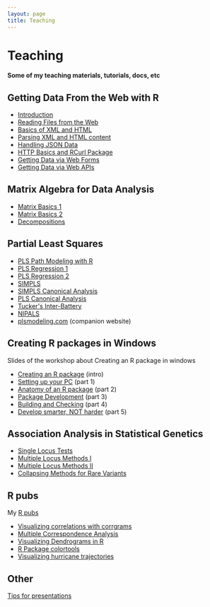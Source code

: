 ```yaml
---
layout: page
title: Teaching
---
```


# Teaching

#### Some of my teaching materials, tutorials, docs, etc


## <a name="webdata"></a>Getting Data From the Web with R

- [Introduction](/work/webdata/getting_web_data_r1_introduction.pdf)
- [Reading Files from the Web](/work/webdata/getting_web_data_r2_reading_files.pdf)
- [Basics of XML and HTML](/work/webdata/getting_web_data_r3_basics_xml_html.pdf)
- [Parsing XML and HTML content](/work/webdata/getting_web_data_r4_parsing_xml_html.pdf)
- [Handling JSON Data](/work/webdata/getting_web_data_r5_json_data.pdf)
- [HTTP Basics and RCurl Package](/work/webdata/getting_web_data_r6_http_rcurl.pdf)
- [Getting Data via Web Forms](/work/webdata/getting_web_data_r7_web_forms.pdf)
- [Getting Data via Web APIs](/work/webdata/getting_web_data_r8_web_apis.pdf)


## <a name="matrix"></a>Matrix Algebra for Data Analysis

- [Matrix Basics 1](/teaching/matrix_basics1.pdf)
- [Matrix Basics 2](/teaching/matrix_basics2.pdf)
- [Decompositions](/teaching/matrix_decompositions.pdf)


## <a name="pls"></a>Partial Least Squares

- [PLS Path Modeling with R](/PLS_Path_Modeling_with_R.pdf)
- [PLS Regression 1](/plsdepot_plsreg1.pdf)
- [PLS Regression 2](/plsdepot_plsreg2.pdf)
- [SIMPLS](/plsdepot_simpls.pdf)
- [SIMPLS Canonical Analysis](/plsdepot_simplsca.pdf)
- [PLS Canonical Analysis](/plsdepot_plsca.pdf)
- [Tucker's Inter-Battery](/plsdepot_interbat.pdf)
- [NIPALS](/plsdepot_nipals.pdf)
- [plsmodeling.com](http://www.plsmodeling.com) (companion website)


## Creating R packages in Windows

Slides of the workshop about Creating an R package in windows

- [Creating an R package](https://docs.google.com/presentation/d/1mGSgTeYeiDv-LRpFQ2xGJw7DEPcfeAEXYPP4ltq5Sd0/pub?start=false&loop=false&delayms=3000) (intro)
- [Setting up your PC](https://docs.google.com/presentation/d/1U4TlOWaRxfjauDzMYrD6ikLTUnbohrgsGBUUVi0oGRk/pub?start=false&loop=false&delayms=3000) (part 1)
- [Anatomy of an R package](https://docs.google.com/presentation/d/172gIqfZhXyhU5hf9LUYTyyb-JqEYgdzJaQKmlHWartA/pub?start=false&loop=false&delayms=3000) (part 2)
- [Package Development](https://docs.google.com/presentation/d/17znjKQVaTcdZXBr5a_32VvSK8GzygswNK6J0lYgTT2g/pub?start=false&loop=false&delayms=3000) (part 3)
- [Building and Checking](https://docs.google.com/presentation/d/1cvQdA0km9pkE0mTTMhwAvbztdZeQsP48zNsDB1kfw8M/pub?start=false&loop=false&delayms=3000) (part 4)
- [Develop smarter, NOT harder](https://docs.google.com/presentation/d/1C085WTEjKd7oA0LyxuaQC8ESNsEMXFdOR7ditl3qeZM/pub?start=false&loop=false&delayms=3000) (part 5)


## Association Analysis in Statistical Genetics

- [Single Locus Tests](https://docs.google.com/presentation/d/1a31SELGS6JXivQAY0jy3G3BtuUJHxiELWGl-gk-N5Nw/pub?start=false&loop=false&delayms=3000)
- [Multiple Locus Methods I](https://docs.google.com/presentation/d/1PIwawKmn_lDJp5W28xzxpVtzK0hVVEYr7caL85oCFpQ/pub?start=false&loop=false&delayms=3000)
- [Multiple Locus Methods II](https://docs.google.com/presentation/d/1d-rrAheiWtCnPxEOgGFOhO9wSKjYVKtrW8reukwPSUs/pub?start=false&loop=false&delayms=3000)
- [Collapsing Methods for Rare Variants](https://docs.google.com/presentation/d/1aj7QJP5MJ2XceeZMReVgQLlBQXMpVJAnfmKnCKOoFSc/pub?start=false&loop=false&delayms=3000)


## R pubs

My [R pubs](http://rpubs.com/gaston)

- [Visualizing correlations with corrgrams](http://rpubs.com/gaston/corrgrams)
- [Multiple Correspondence Analysis](http://rpubs.com/gaston/MCA)
- [Visualizing Dendrograms in R](http://rpubs.com/gaston/dendrograms)
- [R Package colortools](http://rpubs.com/gaston/colortools)
- [Visualizing hurricane trajectories](http://rpubs.com/gaston/hurricanes)


## Other

[Tips for presentations](https://docs.google.com/presentation/d/1XZj_vU9LMCYZYjAuDQI1QecXLl004wz32OpXB3uzl04/pub?start=false&amp;loop=false&amp;delayms=3000)

<br/>